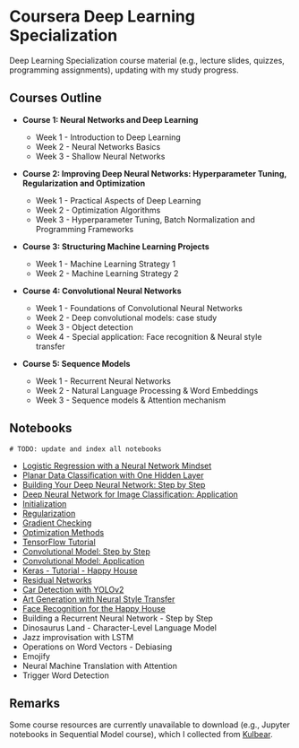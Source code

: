 # Coursera Deep Learning Specialization

Deep Learning Specialization course material (e.g., lecture slides, quizzes, programming assignments), updating with my study progress.

## Courses Outline

- **Course 1: Neural Networks and Deep Learning**
    - Week 1 - Introduction to Deep Learning
    - Week 2 - Neural Networks Basics
    - Week 3 - Shallow Neural Networks
    
- **Course 2: Improving Deep Neural Networks: Hyperparameter Tuning, Regularization and Optimization**
    - Week 1 - Practical Aspects of Deep Learning
    - Week 2 - Optimization Algorithms
    - Week 3 - Hyperparameter Tuning, Batch Normalization and Programming Frameworks
    
- **Course 3: Structuring Machine Learning Projects**
    - Week 1 - Machine Learning Strategy 1
    - Week 2 - Machine Learning Strategy 2
    
- **Course 4: Convolutional Neural Networks**
    - Week 1 - Foundations of Convolutional Neural Networks
    - Week 2 - Deep convolutional models: case study
    - Week 3 - Object detection
    - Week 4 - Special application: Face recognition & Neural style transfer
    
- **Course 5: Sequence Models**
    - Week 1 - Recurrent Neural Networks
    - Week 2 - Natural Language Processing & Word Embeddings
    - Week 3 - Sequence models & Attention mechanism

## Notebooks
```
# TODO: update and index all notebooks
```
- [Logistic Regression with a Neural Network Mindset](https://github.com/realczy/CourseraDeepLearning/blob/master/Neural%20Networks%20and%20Deep%20Learning/Notebooks/Logistic%20Regression%20with%20a%20Neural%20Network%20mindset%20v5.ipynb)
- [Planar Data Classification with One Hidden Layer](https://github.com/realczy/CourseraDeepLearning/tree/master/Neural%20Networks%20and%20Deep%20Learning/Notebooks/Planar%20data%20classification%20with%20one%20hidden%20layer%20v5.ipynb)
- [Building Your Deep Neural Network: Step by Step](https://github.com/realczy/CourseraDeepLearning/tree/master/Neural%20Networks%20and%20Deep%20Learning/Notebooks/Building%20your%20Deep%20Neural%20Network%20-%20Step%20by%20Step%20v8.ipynb)
- [Deep Neural Network for Image Classification: Application](https://github.com/realczy/CourseraDeepLearning/tree/master/Neural%20Networks%20and%20Deep%20Learning/Notebooks/Deep%20Neural%20Network%20-%20Application%20v8.ipynb)
- [Initialization](https://github.com/realczy/CourseraDeepLearning/tree/master/Improving%20Deep%20Neural%20Networks/Notebooks/Initialization.ipynb)
- [Regularization](https://github.com/realczy/CourseraDeepLearning/tree/master/Improving%20Deep%20Neural%20Networks/Notebooks/Regularization%20-%20v2.ipynb)
- [Gradient Checking](https://github.com/realczy/CourseraDeepLearning/tree/master/Improving%20Deep%20Neural%20Networks/Notebooks/Gradient%20Checking%20v1.ipynb)
- [Optimization Methods](https://github.com/realczy/CourseraDeepLearning/tree/master/Improving%20Deep%20Neural%20Networks/Notebooks/Optimization%20methods.ipynb)
- [TensorFlow Tutorial](https://github.com/realczy/CourseraDeepLearning/tree/master/Improving%20Deep%20Neural%20Networks/Notebooks/Tensorflow%20Tutorial.ipynb)
- [Convolutional Model: Step by Step](https://github.com/realczy/CourseraDeepLearning/tree/master/Convolutional%20Neural%20Networks/Notebooks/Convolution%20model%20-%20Step%20by%20Step%20-%20v2.ipynb)
- [Convolutional Model: Application](https://github.com/realczy/CourseraDeepLearning/tree/master/Convolutional%20Neural%20Networks/Notebooks/Convolution%20model%20-%20Application%20-%20v1.ipynb)
- [Keras - Tutorial - Happy House](https://github.com/realczy/CourseraDeepLearning/tree/master/Convolutional%20Neural%20Networks/Notebooks/Keras%20-%20Tutorial%20-%20Happy%20House%20v2.ipynb)
- [Residual Networks](https://github.com/realczy/CourseraDeepLearning/tree/master/Convolutional%20Neural%20Networks/Notebooks/Residual%20Networks%20-%20v2.ipynb)
- [Car Detection with YOLOv2](https://github.com/realczy/CourseraDeepLearning/tree/master/Convolutional%20Neural%20Networks/Notebooks/Autonomous%20driving%20application%20-%20Car%20detection%20-%20v3.ipynb)
- [Art Generation with Neural Style Transfer](https://github.com/realczy/CourseraDeepLearning/tree/master/Convolutional%20Neural%20Networks/Notebooks/Art%20Generation%20with%20Neural%20Style%20Transfer%20-%20v2.ipynb)
- [Face Recognition for the Happy House](https://github.com/realczy/CourseraDeepLearning/tree/master/Convolutional%20Neural%20Networks/Notebooks/Face%20Recognition%20for%20the%20Happy%20House%20-%20v3.ipynb)
- Building a Recurrent Neural Network - Step by Step
- Dinosaurus Land - Character-Level Language Model
- Jazz improvisation with LSTM
- Operations on Word Vectors - Debiasing
- Emojify
- Neural Machine Translation with Attention 
- Trigger Word Detection

## Remarks

Some course resources are currently unavailable to download (e.g., Jupyter notebooks in Sequential Model course), which I collected from [Kulbear](https://github.com/Kulbear/deep-learning-coursera).


